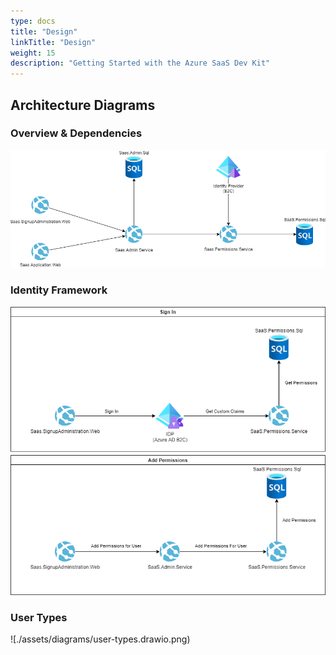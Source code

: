 ```yaml
---
type: docs
title: "Design"
linkTitle: "Design"
weight: 15
description: "Getting Started with the Azure SaaS Dev Kit"
---
```



## Architecture Diagrams

### Overview & Dependencies

![](./assets/diagrams/overview.drawio.png)


### Identity Framework
![](./assets/diagrams/identity-diagram.drawio.png)

### User Types
![./assets/diagrams/user-types.drawio.png)
